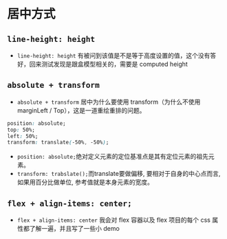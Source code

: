 # 居中方式

## `line-height: height`
- `line-height: height` 有被问到该值是不是等于高度设置的值，这个没有答好，回来测试发现是跟盒模型相关的，需要是 computed height

## `absolute + transform`
- `absolute + transform` 居中为什么要使用 transform（为什么不使用marginLeft / Top），这是一道重绘重排的问题。

```css
position: absolute;
top: 50%;
left: 50%;
transform: translate(-50%, -50%);
```
- `position: absolute;`绝对定义元素的定位基准点是其有定位元素的祖先元素。
- `transform: trabslate();`而translate要做偏移, 要相对于自身的中心点而言, 如果用百分比做单位, 参考值就是本身元素的宽度。


## `flex + align-items: center;`
- `flex + align-items: center` 我会对 flex 容器以及 flex 项目的每个 css 属性都了解一遍，并且写了一些小 demo